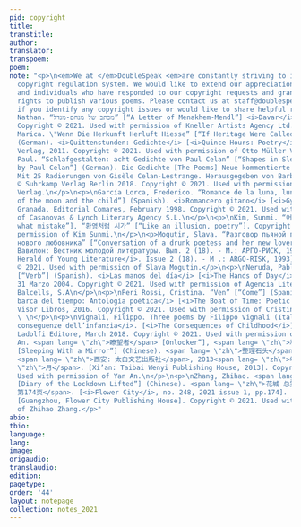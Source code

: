 ```yaml
---
pid: copyright
title:
transtitle:
author:
translator:
transpoem:
poem:
note: "<p>\n<em>We at </em>DoubleSpeak <em>are constantly striving to improve our
  copyright regulation system. We would like to extend our appreciation to the organizations
  and individuals who have responded to our copyright requests and granted us the
  rights to publish various poems. Please contact us at staff@doublespeakmagazine.org
  if you identify any copyright issues or would like to share helpful resources.</em>\n</p>\n<p>\nAlterman,
  Nathan. “מכתב של מנחם-מנדל” [“A Letter of Menakhem-Mendl”] <i>Davar</i>. March 9,1945.
  Copyright © 2021. Used with permission of Kneller Artists Agency Ltd. \n</p>\n<p>\nBodrožić,
  Marica. \"Wenn Die Herkunft Herluft Hiesse” [“If Heritage Were Called Hither-Air”]
  (German). <i>Quittenstunden: Gedichte</i> [<i>Quince Hours: Poetry</i>]. Otto Müller
  Verlag, 2011. Copyright © 2021. Used with permission of Otto Müller Verlag. \n</p>\n<p>\nCelan,
  Paul. “Schlafgestalten: acht Gedichte von Paul Celan” [“Shapes in Sleep: Eight Poems
  by Paul Celan”] (German). Die Gedichte [The Poems] Neue kommentierte Gesamtausgabe.
  Mit 25 Radierungen von Gisèle Celan-Lestrange. Herausgegeben von Barbara Wiedemann.
  © Suhrkamp Verlag Berlin 2018. Copyright © 2021. Used with permission of Suhrkamp
  Verlag.\n</p>\n<p>\nGarcía Lorca, Frederico. “Romance de la luna, luna” [“Romance
  of the moon and the child”] (Spanish). <i>Romancero gitano</i> [<i>Gypsy Ballads</i>].
  Granada, Editorial Comares, February 1998. Copyright © 2021. Used with permission
  of Casanovas & Lynch Literary Agency S.L.\n</p>\n<p>\nKim, Sunmi. “어떤 과오로부터” [“From
  what mistake”], “환영처럼 시가” [“Like an illusion, poetry”]. Copyright © 2021. Used with
  permission of Kim Sunmi.\n</p>\n<p>Mogutin, Slava. “Разговор пьяной поэтессы и ее
  нового любовника” [“Conversation of a drunk poetess and her new lover”] (Russian).
  Вавилон: Вестник молодой литературы. Вып. 2 (18). - М.: АРГО-РИСК, 1993. [<i>Babylon:
  Herald of Young Literature</i>. Issue 2 (18). - M .: ARGO-RISK, 1993]. Copyright
  © 2021. Used with permission of Slava Mogutin.</p>\n<p>\nNeruda, Pablo. “Verbo”
  [“Verb”] (Spanish). <i>Las manos del día</i> [<i>The Hands of Day</i>]. Debolsillo,
  31 Marzo 2004. Copyright © 2021. Used with permission of Agencia Literaria Carmen
  Balcells, S.A\n</p>\n<p>\nPeri Rossi, Cristina. “Ven” [“Come”] (Spanish). <i>La
  barca del tiempo: Antología poética</i> [<i>The Boat of Time: Poetic Anthology</i>].
  Visor Libros, 2016. Copyright © 2021. Used with permission of Cristina Peri Rossi.
  \ \n</p>\n<p>\nVignali, Filippo. Three poems by Filippo Vignali (Italian). <i>Le
  conseguenze dell’infanzia</i>. [<i>The Consequences of Childhood</i>]. Giuliano
  Ladolfi Editore, March 2018. Copyright © 2021. Used with permission of Filippo Vignali.\n</p>\n<p>\nYan,
  An. <span lang= \"zh\">瞭望者</span> [Onlooker”], <span lang= \"zh\">和镜子睡在一起</span>
  [Sleeping With a Mirror”] (Chinese). <span lang= \"zh\">整理石头</span> [<i>Rock Arrangement</i>].
  <span lang= \"zh\">西安: 太白文艺出版社</span>, 2013<span lang= \"zh\">年</span>3<span lang=
  \"zh\">月</span>. [Xi’an: Taibai Wenyi Publishing House, 2013]. Copyright © 2021.
  Used with permission of Yan An.\n</p>\n<p>\nZhang, Zhihao. <span lang= \"zh\">开封日记</span>
  [Diary of the Lockdown Lifted”] (Chinese). <span lang= \"zh\">花城 总第248期 2021年第一期
  第174页</span>. [<i>Flower City</i>, no. 248, 2021 issue 1, pp.174]. <span lang= \"zh\">花城出版社</span>
  [Guangzhou, Flower City Publishing House]. Copyright © 2021. Used with permission
  of Zhihao Zhang.</p>"
abio:
tbio:
language:
lang:
image:
origaudio:
translaudio:
edition:
pagetype:
order: '44'
layout: notepage
collection: notes_2021
---
```

